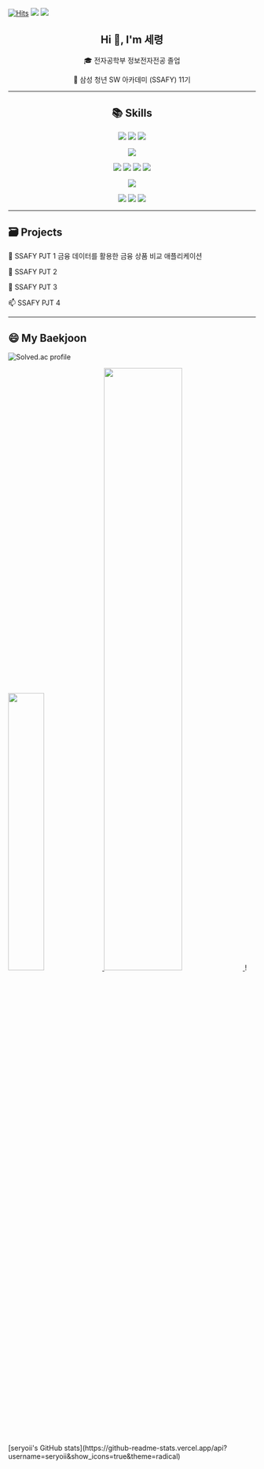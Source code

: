 [![Hits](https://hits.seeyoufarm.com/api/count/incr/badge.svg?url=https%3A%2F%2Fgithub.com%2Fseryoung99&count_bg=%235FC2E9&title_bg=%23000000&icon=&icon_color=%23BEB9B9&title=VISITORS&edge_flat=true)](https://hits.seeyoufarm.com)
<a href="https://lava-thrush-ec8.notion.site/6c06cb79f2474823861cb102c593f855"><img src="https://img.shields.io/badge/-Portfolio-000000?style=flat-square&logo=Notion&logoColor=white"/></a>
<a href="https://instagram.com/seryoii"><img src="https://img.shields.io/badge/-Instagram-d62976?style=flat-square&logo=instagram&logoColor=white"/></a>
<h2 align="center">Hi 👋, I'm 세령</h2>
<p align="center">🎓 전자공학부 정보전자전공 졸업</p>
<p align="center">🔎 삼성 청년 SW 아카데미 (SSAFY) 11기</p>

---
## <div align="center"> 📚 Skills </div>
<p align="center">
  <img src="https://img.shields.io/badge/Python-3776AB?style=for-the-badge&logo=python&logoColor=white"/>
  <img src="https://img.shields.io/badge/JavaScript-F7DF1E?style=for-the-badge&logo=javascript&logoColor=black"/>
  <img src="https://img.shields.io/badge/C-00599C?style=for-the-badge&logo=c&logoColor=white"/>
</p>
<p align="center">
  <img src="https://img.shields.io/badge/Django-092E20?style=for-the-badge&logo=django&logoColor=white"/>
</p>
<p align="center">
  <img src="https://img.shields.io/badge/HTML5-E34F26?style=for-the-badge&logo=html5&logoColor=white"/>
  <img src="https://img.shields.io/badge/CSS-239120?&style=for-the-badge&logo=css3&logoColor=white"/>
  <img src="https://img.shields.io/badge/Vue.js-35495E?style=for-the-badge&logo=vue.js&logoColor=4FC08D"/>
  <img src="https://img.shields.io/badge/Bootstrap-563D7C?style=for-the-badge&logo=bootstrap&logoColor=white"/>
</p>
<p align="center">
  <img src="https://img.shields.io/badge/SQLite-07405E?style=for-the-badge&logo=sqlite&logoColor=white"/>
</p>
<p align="center">
  <img src="https://img.shields.io/badge/GitHub-100000?style=for-the-badge&logo=github&logoColor=white"/>
  <img src="https://img.shields.io/badge/GitLab-330F63?style=for-the-badge&logo=gitlab&logoColor=white"/>
  <img src="https://img.shields.io/badge/Markdown-000000?style=for-the-badge&logo=markdown&logoColor=white"/>
</p>

---
## <div style="text-align: left"> 🗃 Projects </div> 

 👀 SSAFY PJT 1 금융 데이터를 활용한 금융 상품 비교 애플리케이션
 
 🌱 SSAFY PJT 2  
 
 💞️ SSAFY PJT 3  
 
 📫 SSAFY PJT 4  


---
## <div style="text-align: left"> 😄 My Baekjoon </div> 


![Solved.ac profile](http://mazassumnida.wtf/api/v2/generate_badge?boj=seryoii)


<a href="https://github.com/anuraghazra/github-readme-stats">
    <img src="https://github-readme-stats.vercel.app/api/top-langs/?username=seryoii&layout=donut&show_icons=true&theme=material-palenight&hide_border=true&bg_color=20232a&icon_color=58A6FF&text_color=fff&title_color=58A6FF&count_private=true&exclude_repo=Face-Transfer-Application" width=38% />
</a>    
<a href="https://github.com/anuraghazra/github-readme-stats">
  <img src="https://github-readme-stats.vercel.app/api?username=seryoii&show_icons=true&theme=highcontrast-palenight&hide_border=true&bg_color=20232a&icon_color=58A6FF&text_color=fff&title_color=58A6FF&count_private=true" width=56% />
</a>
![seryoii's GitHub stats](https://github-readme-stats.vercel.app/api?username=seryoii&show_icons=true&theme=radical)

<!---
seryoii/seryoii is a ✨ special ✨ repository because its `README.md` (this file) appears on your GitHub profile.
You can click the Preview link to take a look at your changes.
--->
